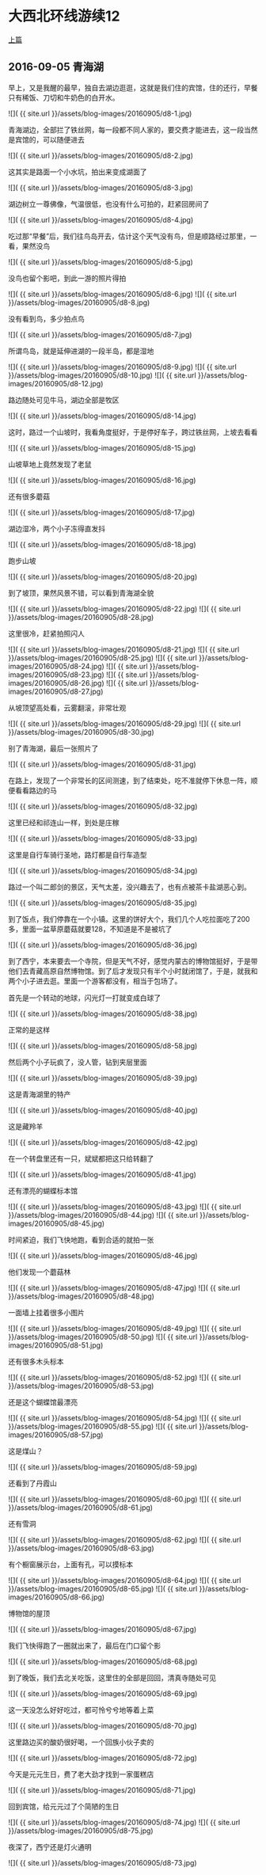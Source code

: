 大西北环线游续12
========================

[上篇](/2016/09/04/大西北12.html)

2016-09-05 青海湖
------------------------

早上，又是我醒的最早，独自去湖边逛逛，这就是我们住的宾馆，住的还行，早餐只有稀饭、刀切和牛奶色的白开水。

![]( {{ site.url }}/assets/blog-images/20160905/d8-1.jpg)

青海湖边，全部拦了铁丝网，每一段都不同人家的，要交费才能进去，这一段当然是宾馆的，可以随便进去

![]( {{ site.url }}/assets/blog-images/20160905/d8-2.jpg)

这其实是路面一个小水坑，拍出来变成湖面了

![]( {{ site.url }}/assets/blog-images/20160905/d8-3.jpg)

湖边树立一尊佛像，气温很低，也没有什么可拍的，赶紧回房间了

![]( {{ site.url }}/assets/blog-images/20160905/d8-4.jpg)

吃过那“早餐”后，我们往鸟岛开去，估计这个天气没有鸟，但是顺路经过那里，一看，果然没鸟

![]( {{ site.url }}/assets/blog-images/20160905/d8-5.jpg)

没鸟也留个影吧，到此一游的照片得拍

![]( {{ site.url }}/assets/blog-images/20160905/d8-6.jpg)
![]( {{ site.url }}/assets/blog-images/20160905/d8-8.jpg)

没有看到鸟，多少拍点鸟

![]( {{ site.url }}/assets/blog-images/20160905/d8-7.jpg)

所谓鸟岛，就是延伸进湖的一段半岛，都是湿地

![]( {{ site.url }}/assets/blog-images/20160905/d8-9.jpg)
![]( {{ site.url }}/assets/blog-images/20160905/d8-10.jpg)
![]( {{ site.url }}/assets/blog-images/20160905/d8-12.jpg)

路边随处可见牛马，湖边全部是牧区

![]( {{ site.url }}/assets/blog-images/20160905/d8-14.jpg)

这时，路过一个山坡时，我看角度挺好，于是停好车子，跨过铁丝网，上坡去看看

![]( {{ site.url }}/assets/blog-images/20160905/d8-15.jpg)

山坡草地上竟然发现了老鼠

![]( {{ site.url }}/assets/blog-images/20160905/d8-16.jpg)

还有很多蘑菇

![]( {{ site.url }}/assets/blog-images/20160905/d8-17.jpg)

湖边湿冷，两个小子冻得直发抖

![]( {{ site.url }}/assets/blog-images/20160905/d8-18.jpg)

跑步山坡

![]( {{ site.url }}/assets/blog-images/20160905/d8-20.jpg)

到了坡顶，果然风景不错，可以看到青海湖全貌

![]( {{ site.url }}/assets/blog-images/20160905/d8-22.jpg)
![]( {{ site.url }}/assets/blog-images/20160905/d8-28.jpg)

这里很冷，赶紧拍照闪人

![]( {{ site.url }}/assets/blog-images/20160905/d8-21.jpg)
![]( {{ site.url }}/assets/blog-images/20160905/d8-25.jpg)
![]( {{ site.url }}/assets/blog-images/20160905/d8-24.jpg)
![]( {{ site.url }}/assets/blog-images/20160905/d8-23.jpg)
![]( {{ site.url }}/assets/blog-images/20160905/d8-26.jpg)
![]( {{ site.url }}/assets/blog-images/20160905/d8-27.jpg)

从坡顶望高处看，云雾翻滚，非常壮观

![]( {{ site.url }}/assets/blog-images/20160905/d8-29.jpg)
![]( {{ site.url }}/assets/blog-images/20160905/d8-30.jpg)

别了青海湖，最后一张照片了

![]( {{ site.url }}/assets/blog-images/20160905/d8-31.jpg)

在路上，发现了一个非常长的区间测速，到了结束处，吃不准就停下休息一阵，顺便看看路边的马

![]( {{ site.url }}/assets/blog-images/20160905/d8-32.jpg)

这里已经和祁连山一样，到处是庄稼

![]( {{ site.url }}/assets/blog-images/20160905/d8-33.jpg)

这里是自行车骑行圣地，路灯都是自行车造型

![]( {{ site.url }}/assets/blog-images/20160905/d8-34.jpg)

路过一个叫二郎剑的景区，天气太差，没兴趣去了，也有点被茶卡盐湖恶心到。

![]( {{ site.url }}/assets/blog-images/20160905/d8-35.jpg)

到了饭点，我们停靠在一个小镇。这里的饼好大个，我们几个人吃拉面吃了200多，里面一盆草原蘑菇就要128，不知道是不是被坑了

![]( {{ site.url }}/assets/blog-images/20160905/d8-36.jpg)

到了西宁，本来要去一个寺院，但是天气不好，感觉内蒙古的博物馆挺好，于是带他们去青藏高原自然博物馆。到了后才发现只有半个小时就闭馆了，于是，就我和两个小子进去逛。里面一个游客都没有，相当于包场了。

首先是一个转动的地球，闪光灯一打就变成白球了

![]( {{ site.url }}/assets/blog-images/20160905/d8-38.jpg)

正常的是这样

![]( {{ site.url }}/assets/blog-images/20160905/d8-58.jpg)

然后两个小子玩疯了，没人管，钻到夹层里面

![]( {{ site.url }}/assets/blog-images/20160905/d8-39.jpg)

这是青海湖里的特产

![]( {{ site.url }}/assets/blog-images/20160905/d8-40.jpg)

这是藏羚羊

![]( {{ site.url }}/assets/blog-images/20160905/d8-42.jpg)

在一个转盘里还有一只，斌斌都把这只给转翻了

![]( {{ site.url }}/assets/blog-images/20160905/d8-41.jpg)

还有漂亮的蝴蝶标本馆

![]( {{ site.url }}/assets/blog-images/20160905/d8-43.jpg)
![]( {{ site.url }}/assets/blog-images/20160905/d8-44.jpg)
![]( {{ site.url }}/assets/blog-images/20160905/d8-45.jpg)

时间紧迫，我们飞快地跑，看到合适的就拍一张

![]( {{ site.url }}/assets/blog-images/20160905/d8-46.jpg)

他们发现一个蘑菇林

![]( {{ site.url }}/assets/blog-images/20160905/d8-47.jpg)
![]( {{ site.url }}/assets/blog-images/20160905/d8-48.jpg)

一面墙上挂着很多小图片

![]( {{ site.url }}/assets/blog-images/20160905/d8-49.jpg)
![]( {{ site.url }}/assets/blog-images/20160905/d8-50.jpg)
![]( {{ site.url }}/assets/blog-images/20160905/d8-51.jpg)

还有很多木头标本

![]( {{ site.url }}/assets/blog-images/20160905/d8-52.jpg)
![]( {{ site.url }}/assets/blog-images/20160905/d8-53.jpg)

还是这个蝴蝶馆最漂亮

![]( {{ site.url }}/assets/blog-images/20160905/d8-54.jpg)
![]( {{ site.url }}/assets/blog-images/20160905/d8-55.jpg)
![]( {{ site.url }}/assets/blog-images/20160905/d8-57.jpg)

这是煤山？

![]( {{ site.url }}/assets/blog-images/20160905/d8-59.jpg)

还看到了丹霞山

![]( {{ site.url }}/assets/blog-images/20160905/d8-60.jpg)
![]( {{ site.url }}/assets/blog-images/20160905/d8-61.jpg)

还有雪洞

![]( {{ site.url }}/assets/blog-images/20160905/d8-62.jpg)
![]( {{ site.url }}/assets/blog-images/20160905/d8-63.jpg)

有个橱窗展示台，上面有孔，可以摸标本

![]( {{ site.url }}/assets/blog-images/20160905/d8-64.jpg)
![]( {{ site.url }}/assets/blog-images/20160905/d8-65.jpg)
![]( {{ site.url }}/assets/blog-images/20160905/d8-66.jpg)

博物馆的屋顶

![]( {{ site.url }}/assets/blog-images/20160905/d8-67.jpg)

我们飞快得跑了一圈就出来了，最后在门口留个影

![]( {{ site.url }}/assets/blog-images/20160905/d8-68.jpg)

到了晚饭，我们去北关吃饭，这里住的全部是回回，清真寺随处可见

![]( {{ site.url }}/assets/blog-images/20160905/d8-69.jpg)

这一天没怎么好好吃过，都可怜兮兮地等着上菜

![]( {{ site.url }}/assets/blog-images/20160905/d8-70.jpg)

这里路边买的酸奶很好喝，一个回族小伙子卖的

![]( {{ site.url }}/assets/blog-images/20160905/d8-72.jpg)

今天是元元生日，费了老大劲才找到一家蛋糕店

![]( {{ site.url }}/assets/blog-images/20160905/d8-71.jpg)

回到宾馆，给元元过了个简陋的生日

![]( {{ site.url }}/assets/blog-images/20160905/d8-74.jpg)
![]( {{ site.url }}/assets/blog-images/20160905/d8-75.jpg)

夜深了，西宁还是灯火通明

![]( {{ site.url }}/assets/blog-images/20160905/d8-73.jpg)